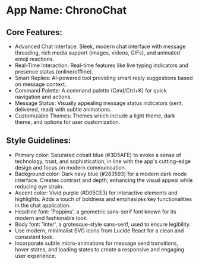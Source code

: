 # **App Name**: ChronoChat

## Core Features:

- Advanced Chat Interface: Sleek, modern chat interface with message threading, rich media support (images, videos, GIFs), and animated emoji reactions.
- Real-Time Interaction: Real-time features like live typing indicators and presence status (online/offline).
- Smart Replies: AI-powered tool providing smart reply suggestions based on message context.
- Command Palette: A command palette (Cmd/Ctrl+K) for quick navigation and actions.
- Message Status: Visually appealing message status indicators (sent, delivered, read) with subtle animations.
- Customizable Themes: Themes which include a light theme, dark theme, and options for user customization.

## Style Guidelines:

- Primary color: Saturated cobalt blue (#3D5AFE) to evoke a sense of technology, trust, and sophistication, in line with the app's cutting-edge design and focus on modern communication.
- Background color: Dark navy blue (#283593) for a modern dark mode interface. Creates contrast and depth, enhancing the visual appeal while reducing eye strain.
- Accent color: Vivid purple (#D05CE3) for interactive elements and highlights. Adds a touch of boldness and emphasizes key functionalities in the chat application.
- Headline font: 'Poppins', a geometric sans-serif font known for its modern and fashionable look.
- Body font: 'Inter', a grotesque-style sans-serif, used to ensure legibility.
- Use modern, minimalist SVG icons from Lucide React for a clean and consistent look.
- Incorporate subtle micro-animations for message send transitions, hover states, and loading states to create a responsive and engaging user experience.